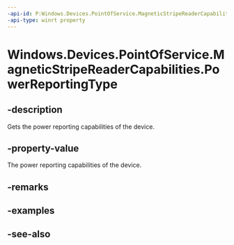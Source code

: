 ```yaml
---
-api-id: P:Windows.Devices.PointOfService.MagneticStripeReaderCapabilities.PowerReportingType
-api-type: winrt property
---
```


<!-- Property syntax
public Windows.Devices.PointOfService.UnifiedPosPowerReportingType PowerReportingType { get; }
-->

# Windows.Devices.PointOfService.MagneticStripeReaderCapabilities.PowerReportingType

## -description
Gets the power reporting capabilities of the device.

## -property-value
The power reporting capabilities of the device.

## -remarks

## -examples

## -see-also
